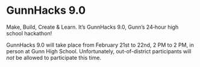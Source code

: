 # GunnHacks 9.0

Make, Build, Create & Learn. It’s GunnHacks 9.0, Gunn’s 24‑hour high school hackathon!

GunnHacks 9.0 will take place from February 21st to 22nd, 2 PM to 2 PM, in person at Gunn High School.
Unfortunately, out-of-district participants will *not* be allowed to participate this time.

<!--
Registration is now open! Register for GunnHacks [here](https://www.gunnhacks.com/register).
-->
